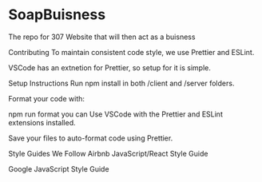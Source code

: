 # SoapBuisness
The repo for 307 Website that will then act as a buisness 

Contributing
To maintain consistent code style, we use Prettier and ESLint.

VSCode has an extnetion for Prettier, so setup for it is simple.

Setup Instructions
Run npm install in both /client and /server folders.

Format your code with:

npm run format
you can Use VSCode with the Prettier and ESLint extensions installed.

Save your files to auto-format code using Prettier.

Style Guides We Follow
Airbnb JavaScript/React Style Guide

Google JavaScript Style Guide
